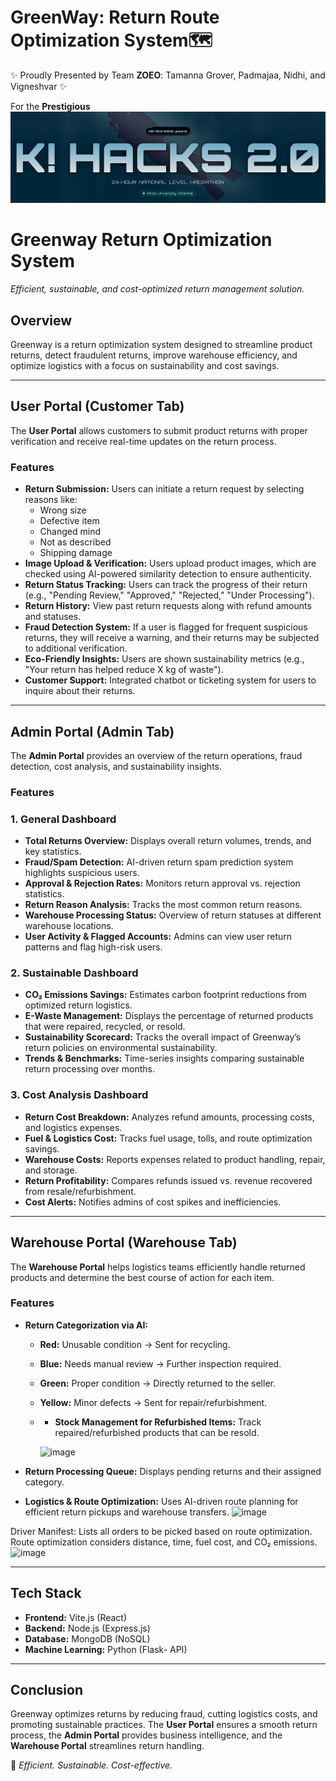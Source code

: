 # GreenWay: Return Route Optimization System🗺️

✨ Proudly Presented by Team **ZOEO**: Tamanna Grover, Padmajaa, Nidhi, and Vigneshvar ✨

For the **Prestigious** ![K! HACKS 2.0](https://github.com/Padmajaa-S/GreenWay/blob/main/Essential-Images/Khacksimage.png)

# **Greenway Return Optimization System**  
*Efficient, sustainable, and cost-optimized return management solution.*

## **Overview**  
Greenway is a return optimization system designed to streamline product returns, detect fraudulent returns, improve warehouse efficiency, and optimize logistics with a focus on sustainability and cost savings.

---

## **User Portal (Customer Tab)**
The **User Portal** allows customers to submit product returns with proper verification and receive real-time updates on the return process.

### **Features**
- **Return Submission:** Users can initiate a return request by selecting reasons like:
  - Wrong size  
  - Defective item  
  - Changed mind  
  - Not as described  
  - Shipping damage  
- **Image Upload & Verification:** Users upload product images, which are checked using AI-powered similarity detection to ensure authenticity.  
- **Return Status Tracking:** Users can track the progress of their return (e.g., "Pending Review," "Approved," "Rejected," "Under Processing").  
- **Return History:** View past return requests along with refund amounts and statuses.  
- **Fraud Detection System:** If a user is flagged for frequent suspicious returns, they will receive a warning, and their returns may be subjected to additional verification.  
- **Eco-Friendly Insights:** Users are shown sustainability metrics (e.g., "Your return has helped reduce X kg of waste").  
- **Customer Support:** Integrated chatbot or ticketing system for users to inquire about their returns.  

---

## **Admin Portal (Admin Tab)**
The **Admin Portal** provides an overview of the return operations, fraud detection, cost analysis, and sustainability insights.

### **Features**
### **1. General Dashboard**
- **Total Returns Overview:** Displays overall return volumes, trends, and key statistics.  
- **Fraud/Spam Detection:** AI-driven return spam prediction system highlights suspicious users.  
- **Approval & Rejection Rates:** Monitors return approval vs. rejection statistics.  
- **Return Reason Analysis:** Tracks the most common return reasons.  
- **Warehouse Processing Status:** Overview of return statuses at different warehouse locations.  
- **User Activity & Flagged Accounts:** Admins can view user return patterns and flag high-risk users.

### **2. Sustainable Dashboard**
- **CO₂ Emissions Savings:** Estimates carbon footprint reductions from optimized return logistics.  
- **E-Waste Management:** Displays the percentage of returned products that were repaired, recycled, or resold.  
- **Sustainability Scorecard:** Tracks the overall impact of Greenway’s return policies on environmental sustainability.  
- **Trends & Benchmarks:** Time-series insights comparing sustainable return processing over months.  

### **3. Cost Analysis Dashboard**
- **Return Cost Breakdown:** Analyzes refund amounts, processing costs, and logistics expenses.  
- **Fuel & Logistics Cost:** Tracks fuel usage, tolls, and route optimization savings.  
- **Warehouse Costs:** Reports expenses related to product handling, repair, and storage.  
- **Return Profitability:** Compares refunds issued vs. revenue recovered from resale/refurbishment.  
- **Cost Alerts:** Notifies admins of cost spikes and inefficiencies.  

---

## **Warehouse Portal (Warehouse Tab)**
The **Warehouse Portal** helps logistics teams efficiently handle returned products and determine the best course of action for each item.

### **Features**
- **Return Categorization via AI:**  
  - **Red:** Unusable condition → Sent for recycling.  
  - **Blue:** Needs manual review → Further inspection required.  
  - **Green:** Proper condition → Directly returned to the seller.  
  - **Yellow:** Minor defects → Sent for repair/refurbishment.
  - - **Stock Management for Refurbished Items:** Track repaired/refurbished products that can be resold.  

    ![image](https://github.com/user-attachments/assets/47ffb47c-cf8c-430b-af45-84599c9bb346)

- **Return Processing Queue:** Displays pending returns and their assigned category.  
- **Logistics & Route Optimization:** Uses AI-driven route planning for efficient return pickups and warehouse transfers.
  ![image](https://github.com/user-attachments/assets/15ce63a1-1f6b-4e4f-ae30-e1da3cbc636b)

Driver Manifest: Lists all orders to be picked based on route optimization.
Route optimization considers distance, time, fuel cost, and CO₂ emissions.
  ![image](https://github.com/user-attachments/assets/17c6f079-1267-4039-9ea6-3b6480fd0538)

---

## **Tech Stack**
- **Frontend:** Vite.js (React)  
- **Backend:** Node.js (Express.js)  
- **Database:** MongoDB (NoSQL)  
- **Machine Learning:** Python (Flask- API)  

---

## **Conclusion**
Greenway optimizes returns by reducing fraud, cutting logistics costs, and promoting sustainable practices. The **User Portal** ensures a smooth return process, the **Admin Portal** provides business intelligence, and the **Warehouse Portal** streamlines return handling.

🚀 *Efficient. Sustainable. Cost-effective.*
